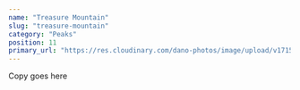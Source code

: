```yaml
---
name: "Treasure Mountain"
slug: "treasure-mountain"
category: "Peaks"
position: 11
primary_url: "https://res.cloudinary.com/dano-photos/image/upload/v1715398654/IMG_3905_rwlkqe.heic"
---
```


Copy goes here
